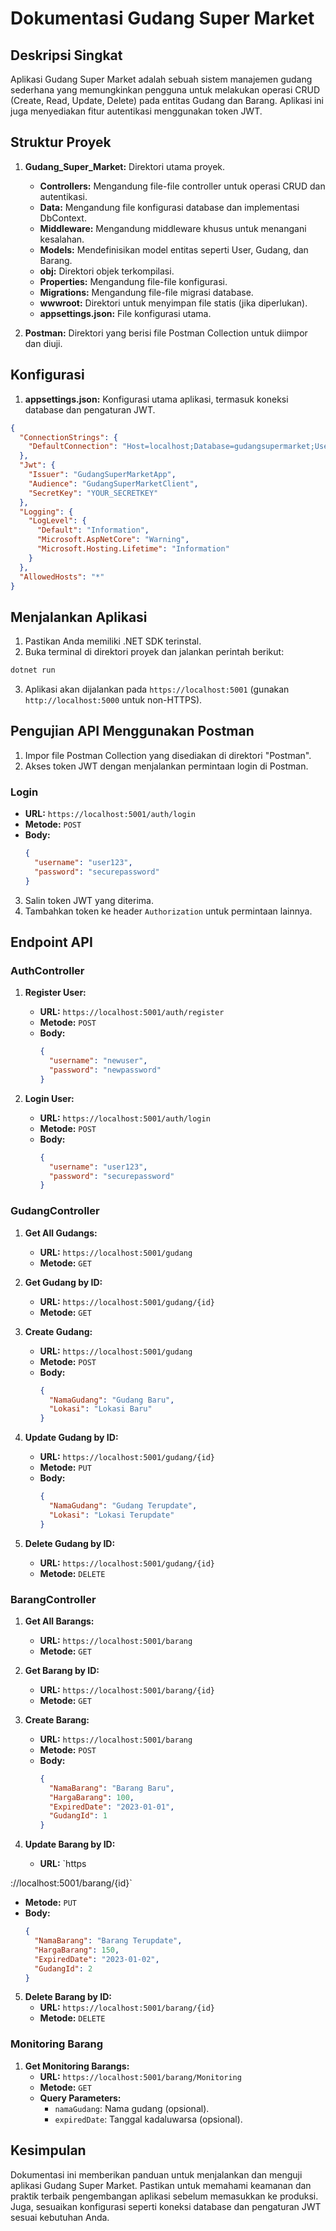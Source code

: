 # Dokumentasi Gudang Super Market

## Deskripsi Singkat
Aplikasi Gudang Super Market adalah sebuah sistem manajemen gudang sederhana yang memungkinkan pengguna untuk melakukan operasi CRUD (Create, Read, Update, Delete) pada entitas Gudang dan Barang. Aplikasi ini juga menyediakan fitur autentikasi menggunakan token JWT.

## Struktur Proyek
1. **Gudang_Super_Market:** Direktori utama proyek.
   - **Controllers:** Mengandung file-file controller untuk operasi CRUD dan autentikasi.
   - **Data:** Mengandung file konfigurasi database dan implementasi DbContext.
   - **Middleware:** Mengandung middleware khusus untuk menangani kesalahan.
   - **Models:** Mendefinisikan model entitas seperti User, Gudang, dan Barang.
   - **obj:** Direktori objek terkompilasi.
   - **Properties:** Mengandung file-file konfigurasi.
   - **Migrations:** Mengandung file-file migrasi database.
   - **wwwroot:** Direktori untuk menyimpan file statis (jika diperlukan).
   - **appsettings.json:** File konfigurasi utama.

2. **Postman:** Direktori yang berisi file Postman Collection untuk diimpor dan diuji.

## Konfigurasi
1. **appsettings.json:** Konfigurasi utama aplikasi, termasuk koneksi database dan pengaturan JWT.

```json
{
  "ConnectionStrings": {
    "DefaultConnection": "Host=localhost;Database=gudangsupermarket;Username=YOUR_USERNAME;Password=YOUR_PASSWORD;"
  },
  "Jwt": {
    "Issuer": "GudangSuperMarketApp",
    "Audience": "GudangSuperMarketClient",
    "SecretKey": "YOUR_SECRETKEY"
  },
  "Logging": {
    "LogLevel": {
      "Default": "Information",
      "Microsoft.AspNetCore": "Warning",
      "Microsoft.Hosting.Lifetime": "Information"
    }
  },
  "AllowedHosts": "*"
}
```

## Menjalankan Aplikasi
1. Pastikan Anda memiliki .NET SDK terinstal.
2. Buka terminal di direktori proyek dan jalankan perintah berikut:

```bash
dotnet run
```

3. Aplikasi akan dijalankan pada `https://localhost:5001` (gunakan `http://localhost:5000` untuk non-HTTPS).

## Pengujian API Menggunakan Postman
1. Impor file Postman Collection yang disediakan di direktori "Postman".
2. Akses token JWT dengan menjalankan permintaan login di Postman.

### Login
- **URL:** `https://localhost:5001/auth/login`
- **Metode:** `POST`
- **Body:**
  ```json
  {
    "username": "user123",
    "password": "securepassword"
  }
  ```

3. Salin token JWT yang diterima.
4. Tambahkan token ke header `Authorization` untuk permintaan lainnya.

## Endpoint API
### AuthController
1. **Register User:**
   - **URL:** `https://localhost:5001/auth/register`
   - **Metode:** `POST`
   - **Body:**
     ```json
     {
       "username": "newuser",
       "password": "newpassword"
     }
     ```

2. **Login User:**
   - **URL:** `https://localhost:5001/auth/login`
   - **Metode:** `POST`
   - **Body:**
     ```json
     {
       "username": "user123",
       "password": "securepassword"
     }
     ```

### GudangController
1. **Get All Gudangs:**
   - **URL:** `https://localhost:5001/gudang`
   - **Metode:** `GET`

2. **Get Gudang by ID:**
   - **URL:** `https://localhost:5001/gudang/{id}`
   - **Metode:** `GET`

3. **Create Gudang:**
   - **URL:** `https://localhost:5001/gudang`
   - **Metode:** `POST`
   - **Body:**
     ```json
     {
       "NamaGudang": "Gudang Baru",
       "Lokasi": "Lokasi Baru"
     }
     ```

4. **Update Gudang by ID:**
   - **URL:** `https://localhost:5001/gudang/{id}`
   - **Metode:** `PUT`
   - **Body:**
     ```json
     {
       "NamaGudang": "Gudang Terupdate",
       "Lokasi": "Lokasi Terupdate"
     }
     ```

5. **Delete Gudang by ID:**
   - **URL:** `https://localhost:5001/gudang/{id}`
   - **Metode:** `DELETE`

### BarangController
1. **Get All Barangs:**
   - **URL:** `https://localhost:5001/barang`
   - **Metode:** `GET`

2. **Get Barang by ID:**
   - **URL:** `https://localhost:5001/barang/{id}`
   - **Metode:** `GET`

3. **Create Barang:**
   - **URL:** `https://localhost:5001/barang`
   - **Metode:** `POST`
   - **Body:**
     ```json
     {
       "NamaBarang": "Barang Baru",
       "HargaBarang": 100,
       "ExpiredDate": "2023-01-01",
       "GudangId": 1
     }
     ```

4. **Update Barang by ID:**
   - **URL:** `https

://localhost:5001/barang/{id}`
   - **Metode:** `PUT`
   - **Body:**
     ```json
     {
       "NamaBarang": "Barang Terupdate",
       "HargaBarang": 150,
       "ExpiredDate": "2023-01-02",
       "GudangId": 2
     }
     ```

5. **Delete Barang by ID:**
   - **URL:** `https://localhost:5001/barang/{id}`
   - **Metode:** `DELETE`

### Monitoring Barang
1. **Get Monitoring Barangs:**
   - **URL:** `https://localhost:5001/barang/Monitoring`
   - **Metode:** `GET`
   - **Query Parameters:**
     - `namaGudang`: Nama gudang (opsional).
     - `expiredDate`: Tanggal kadaluwarsa (opsional).

## Kesimpulan
Dokumentasi ini memberikan panduan untuk menjalankan dan menguji aplikasi Gudang Super Market. Pastikan untuk memahami keamanan dan praktik terbaik pengembangan aplikasi sebelum memasukkan ke produksi. Juga, sesuaikan konfigurasi seperti koneksi database dan pengaturan JWT sesuai kebutuhan Anda.